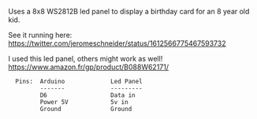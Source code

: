 Uses a 8x8 WS2812B led panel to display a birthday card for an 8 year old kid.

See it running here: https://twitter.com/jeromeschneider/status/1612566775467593732

I used this led panel, others might work as well! https://www.amazon.fr/gp/product/B088W62171/

```
  Pins:  Arduino             Led Panel
         -------             ---------
         D6                  Data in
         Power 5V            5v in
         Ground              Ground
```
